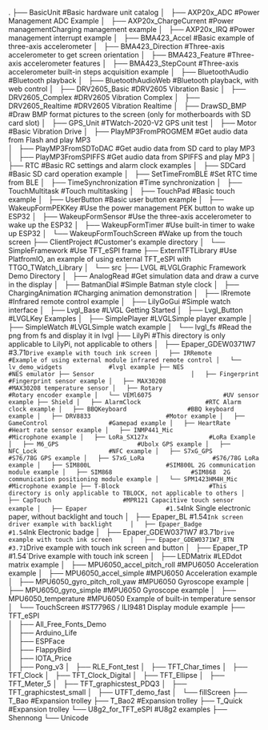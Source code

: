 .
├── BasicUnit                       #Basic hardware unit catalog
│   ├── AXP20x_ADC                  #Power Management ADC Example
│   ├── AXP20x_ChargeCurrent        #Power managementCharging management example
│   ├── AXP20x_IRQ                  #Power management interrupt example
│   ├── BMA423_Accel                #Basic example of three-axis accelerometer
│   ├── BMA423_Direction            #Three-axis accelerometer to get screen orientation
│   ├── BMA423_Feature              #Three-axis accelerometer features
│   ├── BMA423_StepCount            #Three-axis accelerometer built-in steps acquisition example
│   ├── BluetoothAudio              #Bluetooth playback
│   ├── BluetoothAudioWeb           #Bluetooth playback, with web control
│   ├── DRV2605_Basic               #DRV2605 Vibration Basic
│   ├── DRV2605_Complex             #DRV2605 Vibration Complex
│   ├── DRV2605_Realtime            #DRV2605 Vibration Realtime
│   ├── DrawSD_BMP                  #Draw BMP format pictures to the screen (only for motherboards with SD card slot)
│   ├── GPS_Unit                    #TWatch-2020-V2 GPS unit test
│   ├── Motor                       #Basic Vibration Drive
│   ├── PlayMP3FromPROGMEM          #Get audio data from Flash and play MP3      
│   ├── PlayMP3FromSDToDAC          #Get audio data from SD card to play MP3
│   ├── PlayMP3FromSPIFFS           #Get audio data from SPIFFS and play MP3
│   ├── RTC                         #Basic RC settings and alarm clock examples
│   ├── SDCard                      #Basic SD card operation example
│   ├── SetTimeFromBLE              #Set RTC time from BLE
│   ├── TimeSynchronization         #Time synchronization
│   ├── TouchMultitask              #Touch multitasking
│   ├── TouchPad                    #Basic touch example
│   ├── UserButton                  #Basic user button example
│   ├── WakeupFormPEKKey            #Use the power management PEK button to wake up ESP32
│   ├── WakeupFormSensor            #Use the three-axis accelerometer to wake up the ESP32
│   ├── WakeupFormTimer             #Use built-in timer to wake up ESP32
│   └── WakeupFormTouchScreen       #Wake up from the touch screen
├── ClientProject                   #Customer's example directory
│   └── SimpleFramework             #Use TFT_eSPI frame
├── ExternTFTLibrary                #Use PlatfromIO, an example of using external TFT_eSPI with TTGO_TWatch_Library
│   └── src
├── LVGL                            #LVGLGraphic Framework Demo Directory
│   ├── AnalogRead                  #Get simulation data and draw a curve in the display
│   ├── BatmanDial                  #Simple Batman style clock
│   ├── ChargingAnimation           #Charging animation demonstration
│   ├── IRremote                    #Infrared remote control example
│   ├── LilyGoGui                   #Simple watch interface
│   ├── Lvgl_Base                   #LVGL Getting Started
│   ├── Lvgl_Button                 #LVGLKey Examples
│   ├── SimplePlayer                #LVGLSimple player example
│   ├── SimpleWatch                 #LVGLSimple watch example
│   └── lvgl_fs                     #Read the png from fs and display it in lvgl 
├── LilyPi                          #This directory is only applicable to LilyPi, not applicable to others 
│   ├── Epaper_GDEW0371W7           #3.71`Drive example with touch ink screen
│   ├── IRRemote                    #Example of using external module infrared remote control
│   └── lv_demo_widgets             #lvgl example
├── NES                             #NES emulator
├── Sensor                          
│   ├── Fingerprint                 #Fingerprint sensor example
│   ├── MAX30208                    #MAX30208 temperature sensor
│   ├── Rotary                      #Rotary encoder example
│   └── VEMl6075                    #UV sensor example
├── Shield
│   ├── AlarmClock                  #RTC Alarm clock example
│   ├── BBQKeyboard                 #BBQ keyboard example
│   ├── DRV8833                     #Motor example
│   ├── GameControl                 #Gamepad example
│   ├── HeartRate                   #Heart rate sensor example
│   ├── INMP441_Mic                 #Microphone example
│   ├── LoRa_SX127x                 #LoRa Example
│   ├── M6_GPS                      #Ubolx GPS example
│   ├── NFC_Lock                    #NFC example
│   ├── S7xG_GPS                    #S76/78G GPS example
│   ├── S7xG_LoRa                   #S76/78G LoRa example
│   ├── SIM800L                     #SIM800L 2G communication module example
│   ├── SIM868                      #SIM868  2G communication positioning module example
│   └── SPM1423HM4H_Mic             #Microphone example
├── T-Block                         #This directory is only applicable to TBLOCK, not applicable to others
│   ├── CapTouch                    #MPR121 Capacitive touch sensor example
│   ├── Epaper                      #1.54`Ink Single electronic paper, without backlight and touch
│   ├── Epaper_BL                   #1.54`Ink screen driver example with backlight    
│   ├── Epaper_Badge                #1.54`Ink Electronic badge
│   ├── Epaper_GDEW0371W7           #3.71`Drive example with touch ink screen    
│   ├── Epaper_GDEW0371W7_BTN       #3.71`Drive example with touch ink screen and button
│   ├── Epaper_TP                   #1.54`Drive example with touch ink screen
│   ├── LEDMatrix                   #LEDdot matrix example
│   ├── MPU6050_accel_pitch_roll    #MPU6050 Acceleration example
│   ├── MPU6050_accel_simple        #MPU6050 Acceleration example
│   ├── MPU6050_gyro_pitch_roll_yaw #MPU6050 Gyroscope example
│   ├── MPU6050_gyro_simple         #MPU6050 Gyroscope example
│   ├── MPU6050_temperature         #MPU6050 Example of built-in temperature sensor
│   └── TouchScreen                 #ST7796S / ILI9481 Display module example
├── TFT_eSPI                        
│   ├── All_Free_Fonts_Demo         
│   ├── Arduino_Life                
│   ├── ESPFace                     
│   ├── FlappyBird                  
│   ├── IOTA_Price                  
│   ├── Pong_v3
│   ├── RLE_Font_test
│   ├── TFT_Char_times
│   ├── TFT_Clock
│   ├── TFT_Clock_Digital
│   ├── TFT_Ellipse
│   ├── TFT_Meter_5
│   ├── TFT_graphicstest_PDQ3
│   ├── TFT_graphicstest_small
│   ├── UTFT_demo_fast
│   └── fillScreen
├── T_Bao                           #Expansion trolley
├── T_Bao2                          #Expansion trolley
├── T_Quick                         #Expansion trolley
└── U8g2_for_TFT_eSPI               #U8g2 examples
    ├── Shennong
    └── Unicode


